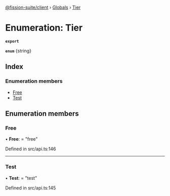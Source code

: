 [@fission-suite/client](../README.md) › [Globals](../globals.md) › [Tier](tier.md)

# Enumeration: Tier

**`export`** 

**`enum`** {string}

## Index

### Enumeration members

* [Free](tier.md#free)
* [Test](tier.md#test)

## Enumeration members

###  Free

• **Free**: = "free"

Defined in src/api.ts:146

___

###  Test

• **Test**: = "test"

Defined in src/api.ts:145
